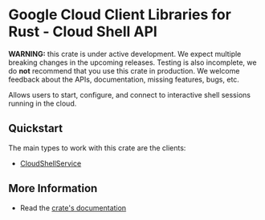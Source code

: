 # Google Cloud Client Libraries for Rust - Cloud Shell API

<!-- Code generated by sidekick. DO NOT EDIT. -->

**WARNING:** this crate is under active development. We expect multiple breaking
changes in the upcoming releases. Testing is also incomplete, we do **not**
recommend that you use this crate in production. We welcome feedback about the
APIs, documentation, missing features, bugs, etc.

Allows users to start, configure, and connect to interactive shell sessions
running in the cloud.

## Quickstart

The main types to work with this crate are the clients:

* [CloudShellService]

## More Information

* Read the [crate's documentation](https://docs.rs/google-cloud-shell-v1/latest/google-cloud-shell-v1)

[CloudShellService]: https://docs.rs/google-cloud-shell-v1/latest/google_cloud_shell_v1/client/struct.CloudShellService.html
